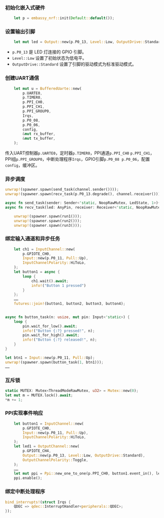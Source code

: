 ### 初始化嵌入式硬件
```rust
    let p = embassy_nrf::init(Default::default());
```
### 设置输出引脚
```rust
    let mut led = Output::new(p.P0_13, Level::Low, OutputDrive::Standard);
```
- `p.P0_13` 是 LED 灯连接的 GPIO 引脚。
- `Level::Low` 设置了初始状态为低电平。
- `OutputDrive::Standard` 设置了引脚的驱动模式为标准驱动模式。
### 创建UART通信
```rust
    let mut u = BufferedUarte::new(
        p.UARTE0,
        p.TIMER0,
        p.PPI_CH0,
        p.PPI_CH1,
        p.PPI_GROUP0,
        Irqs,
        p.P0_08,
        p.P0_06,
        config,
        &mut rx_buffer,
        &mut tx_buffer,
    );
```
传入UART控制器`p.UARTE0`，定时器`p.TIMER0`，PPI通道`p.PPI_CH0` `p.PPI_CH1`，PPI组`p.PPI_GROUP0`，中断处理程序`Irqs`，GPIO引脚`p.P0_08`  `p.P0_06`，配置`config`，缓冲区。
### 异步调度
```rust
unwrap!(spawner.spawn(send_task(channel.sender())));
unwrap!(spawner.spawn(recv_task(p.P0_13.degrade(), channel.receiver())));

async fn send_task(sender: Sender<'static, NoopRawMutex, LedState, 1>){}
async fn recv_task(led: AnyPin, receiver: Receiver<'static, NoopRawMutex, LedState, 1>){}
```

```rust
    unwrap!(spawner.spawn(run1()));
    unwrap!(spawner.spawn(run2()));
    unwrap!(spawner.spawn(run3()));
```
### 绑定输入通道和异步任务
```rust
	let ch1 = InputChannel::new(
        p.GPIOTE_CH0,
        Input::new(p.P0_11, Pull::Up),
        InputChannelPolarity::HiToLo,
    );
    let button1 = async {
        loop {
            ch1.wait().await;
            info!("Button 1 pressed")
        }
    };
    ……
    futures::join!(button1, button2, button3, button4);
    
```

```rust
async fn button_task(n: usize, mut pin: Input<'static>) {
    loop {
        pin.wait_for_low().await;
        info!("Button {:?} pressed!", n);
        pin.wait_for_high().await;
        info!("Button {:?} released!", n);
    }
}

let btn1 = Input::new(p.P0_11, Pull::Up);
unwrap!(spawner.spawn(button_task(1, btn1)));
……

```
### 互斥锁
```rust
static MUTEX: Mutex<ThreadModeRawMutex, u32> = Mutex::new(0);
let mut m = MUTEX.lock().await;
*m += 1;
```
### PPI实现事件响应
```rust
	let button1 = InputChannel::new(
        p.GPIOTE_CH0,
        Input::new(p.P0_11, Pull::Up),
        InputChannelPolarity::HiToLo,
    );
	let led1 = OutputChannel::new(
        p.GPIOTE_CH4,
        Output::new(p.P0_13, Level::Low, OutputDrive::Standard),
        OutputChannelPolarity::Toggle,
    );
    ……
    let mut ppi = Ppi::new_one_to_one(p.PPI_CH0, button1.event_in(), led1.task_out());
    ppi.enable();
```
### 绑定中断处理程序
```rust
bind_interrupts!(struct Irqs {
    QDEC => qdec::InterruptHandler<peripherals::QDEC>;
});
```
